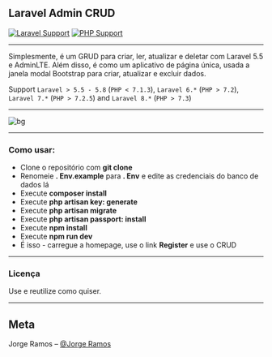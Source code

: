 ## Laravel Admin CRUD

[![Laravel Support](https://img.shields.io/badge/Laravel-5.5--8.2-brightgreen.svg)]()
[![PHP Support](https://img.shields.io/badge/PHP-7.1.3+-brightgreen.svg)]()

---

Simplesmente, é um GRUD para criar, ler, atualizar e deletar com Laravel 5.5 e AdminLTE. Além disso, é como um aplicativo de página única, usada a janela modal Bootstrap para criar, atualizar e excluir dados.


Support `Laravel > 5.5 - 5.8` (`PHP < 7.1.3`), `Laravel 6.*` (`PHP > 7.2`), `Laravel 7.*` (`PHP > 7.2.5`) and `Laravel 8.*` (`PHP > 7.3`)

---

![bg](https://miro.medium.com/max/4656/1*mzMIXN2JodV2taEBzmUKLg.png)

---
### Como usar:

- Clone o repositório com __git clone__
- Renomeie __. Env.example__ para __. Env__ e edite as credenciais do banco de dados lá
- Execute __composer install__
- Execute __php artisan key: generate__
- Execute __php artisan migrate__
- Execute __php artisan passport: install__
- Execute __npm install__
- Execute __npm run dev__
- É isso - carregue a homepage, use o link __Register__ e use o CRUD

---

### Licença

Use e reutilize como quiser.

---
## Meta

Jorge Ramos – [@Jorge Ramos](https://www.linkedin.com/in/jorge-ramos-309763238/)
